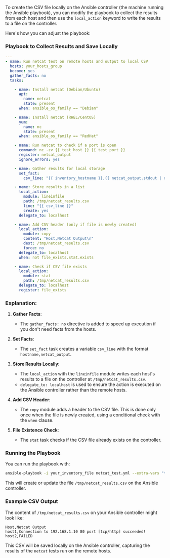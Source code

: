 To create the CSV file locally on the Ansible controller (the machine running the Ansible playbook), you can modify the playbook to collect the results from each host and then use the `local_action` keyword to write the results to a file on the controller.

Here's how you can adjust the playbook:

### Playbook to Collect Results and Save Locally

```yaml
---
- name: Run netcat test on remote hosts and output to local CSV
  hosts: your_hosts_group
  become: yes
  gather_facts: no
  tasks:

    - name: Install netcat (Debian/Ubuntu)
      apt:
        name: netcat
        state: present
      when: ansible_os_family == "Debian"

    - name: Install netcat (RHEL/CentOS)
      yum:
        name: nc
        state: present
      when: ansible_os_family == "RedHat"

    - name: Run netcat to check if a port is open
      command: nc -zv {{ test_host }} {{ test_port }}
      register: netcat_output
      ignore_errors: yes

    - name: Gather results for local storage
      set_fact:
        csv_line: "{{ inventory_hostname }},{{ netcat_output.stdout | default('FAILED') }}"

    - name: Store results in a list
      local_action:
        module: lineinfile
        path: /tmp/netcat_results.csv
        line: "{{ csv_line }}"
        create: yes
      delegate_to: localhost

    - name: Add CSV header (only if file is newly created)
      local_action:
        module: copy
        content: "Host,Netcat Output\n"
        dest: /tmp/netcat_results.csv
        force: no
      delegate_to: localhost
      when: not file_exists.stat.exists

    - name: Check if CSV file exists
      local_action:
        module: stat
        path: /tmp/netcat_results.csv
      delegate_to: localhost
      register: file_exists
```

### Explanation:

1. **Gather Facts**:
   - The `gather_facts: no` directive is added to speed up execution if you don't need facts from the hosts.

2. **Set Facts**:
   - The `set_fact` task creates a variable `csv_line` with the format `hostname,netcat_output`.

3. **Store Results Locally**:
   - The `local_action` with the `lineinfile` module writes each host's results to a file on the controller at `/tmp/netcat_results.csv`.
   - `delegate_to: localhost` is used to ensure the action is executed on the Ansible controller rather than the remote hosts.

4. **Add CSV Header**:
   - The `copy` module adds a header to the CSV file. This is done only once when the file is newly created, using a conditional check with the `when` clause.

5. **File Existence Check**:
   - The `stat` task checks if the CSV file already exists on the controller.

### Running the Playbook

You can run the playbook with:

```bash
ansible-playbook -i your_inventory_file netcat_test.yml --extra-vars "test_host=192.168.1.10 test_port=80"
```

This will create or update the file `/tmp/netcat_results.csv` on the Ansible controller.

### Example CSV Output

The content of `/tmp/netcat_results.csv` on your Ansible controller might look like:

```csv
Host,Netcat Output
host1,Connection to 192.168.1.10 80 port [tcp/http] succeeded!
host2,FAILED
```

This CSV will be saved locally on the Ansible controller, capturing the results of the `netcat` tests run on the remote hosts.

